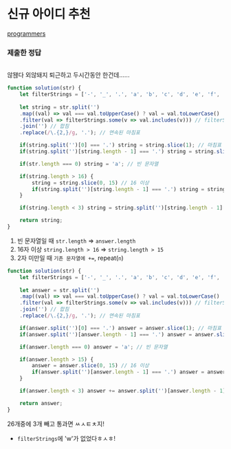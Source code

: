 # 신규 아이디 추천

[programmers](https://programmers.co.kr/learn/courses/30/lessons/72410?language=javascript)

### 제출한 정답
```js
```

않됂다 외않돼지 퇴근하고 두시간동안 한건데......
```js
function solution(str) {
    let filterStrings = ['-', '_', '.', 'a', 'b', 'c', 'd', 'e', 'f', 'g', 'h', 'i', 'j', 'k', 'l', 'm', 'n', 'o', 'p', 'q', 'r', 's', 't', 'u', 'v', 'y', 'x', 'y', 'z', '1', '2', '3', '4', '5', '6', '7', '8', '9', '0']
    
    let string = str.split('')
    .map((val) => val === val.toUpperCase() ? val = val.toLowerCase() : val) // 대문자에서 소문자
    .filter(val => filterStrings.some(v => val.includes(v))) // filterStrings
    .join('') // 합침
    .replace(/\.{2,}/g, '.'); // 연속된 마침표

    if(string.split('')[0] === '.') string = string.slice(1); // 마침표 처음
    if(string.split('')[string.length - 1] === '.') string = string.slice(0, -1); // 마침표 끝

    if(str.length === 0) string = 'a'; // 빈 문자열

    if(string.length > 16) {
        string = string.slice(0, 15) // 16 이상
        if(string.split('')[string.length - 1] === '.') string = string.slice(0, -1); // 마침표 끝
    }

    if(string.length < 3) string = string.split('')[string.length - 1].repeat(3)

    return string;
}
```

1. 빈 문자열일 때 `str.length` => `answer.length`
2. 16자 이상 `string.length > 16` => `string.length > 15`
3. 2자 미만일 때 `기존 문자열에 +=`, repeat(`n`)

```js
function solution(str) {
    let filterStrings = ['-', '_', '.', 'a', 'b', 'c', 'd', 'e', 'f', 'g', 'h', 'i', 'j', 'k', 'l', 'm', 'n', 'o', 'p', 'q', 'r', 's', 't', 'u', 'v', 'y', 'x', 'y', 'z', '1', '2', '3', '4', '5', '6', '7', '8', '9', '0']
    
    let answer = str.split('')
    .map((val) => val === val.toUpperCase() ? val = val.toLowerCase() : val) // 대문자에서 소문자
    .filter(val => filterStrings.some(v => val.includes(v))) // filterStrings
    .join('') // 합침
    .replace(/\.{2,}/g, '.'); // 연속된 마침표

    if(answer.split('')[0] === '.') answer = answer.slice(1); // 마침표 처음
    if(answer.split('')[answer.length - 1] === '.') answer = answer.slice(0, -1); // 마침표 끝

    if(answer.length === 0) answer = 'a'; // 빈 문자열

    if(answer.length > 15) {
        answer = answer.slice(0, 15) // 16 이상
        if(answer.split('')[answer.length - 1] === '.') answer = answer.slice(0, -1); // 마침표 끝
    }

    if(answer.length < 3) answer += answer.split('')[answer.length - 1].repeat(3 - answer.length) // 2자 미만일 때 반복

    return answer;
}
```

26개중에 3개 빼고 통과면 ㅆㅅㅌㅊ지!

- `filterStrings`에 'w'가 없었다ㅎㅅㅎ!